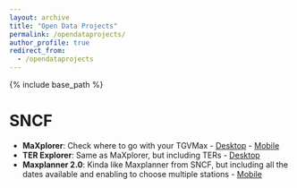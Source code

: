 ```yaml
---
layout: archive
title: "Open Data Projects"
permalink: /opendataprojects/
author_profile: true
redirect_from:
  - /opendataprojects
---
```


{% include base_path %}

# SNCF
* **MaXplorer**: Check where to go with your TGVMax - <a href="/maxplorer/desktop">Desktop</a> - <a href="/maxplorer/mobile">Mobile</a>
* **TER Explorer**: Same as MaXplorer, but including TERs - <a href="/ter_explorer/desktop">Desktop</a>
* **Maxplanner 2.0**: Kinda like Maxplanner from SNCF, but including all the dates available and enabling to choose multiple stations - <a href="/maxplanner_v2/mobile">Mobile</a>